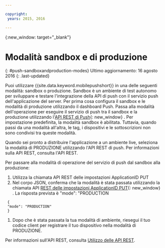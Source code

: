 ```yaml
---

copyright:
 years: 2015, 2016

---
```


{:new_window: target="_blank"}
# Modalità sandbox e di produzione
{: #push-sandboxandproduction-modes}
Ultimo aggiornamento: 16 agosto 2016
{: .last-updated}

Puoi utilizzare {{site.data.keyword.mobilepushshort}} in una delle seguenti modalità: sandbox o produzione. Sandbox è un ambiente di test autonomo per sviluppare e testare l'integrazione
                della API di push con il servizio push dell'applicazione del server. Per prima cosa configura il sandbox e le modalità di produzione utilizzando il dashboard Push. Passa alla modalità dell'operazione per eseguire il servizio di push tra il sandbox e la produzione utilizzando l'[API REST di Push](https://mobile.{DomainName}/imfpushrestapidocs/){: new_window} . Per impostazione predefinita,
                la modalità sandbox è abilitata. Tuttavia, quando passi da una modalità all'altra, le tag, i dispositivi e le sottoscrizioni non sono condivisi tra queste modalità.


Quando sei pronto a distribuire l'applicazione a un ambiente live, seleziona la modalità di PRODUZIONE utilizzando l'API REST di push. Per informazioni sulla API REST, consulta l'API REST.

Per passare alla modalità di operazione del servizio di push dal sandbox alla produzione:

1. Utilizza la chiamata API REST delle impostazioni ApplicationID PUT
2. Nel corpo JSON, conferma che la modalità è stata passata utilizzando la chiamata API [REST delle impostazioni ApplicationID PUT](https://mobile.{DomainName}/imfpushrestapidocs/){: new_window} . La risposta prevista è "mode": "PRODUCTION
```
 { 
 "mode": "PRODUCTION"
 }
```
1. Dopo che è stata passata la tua modalità di ambiente, riesegui il tuo codice client per registrare il tuo dispositivo nella modalità di PRODUZIONE.

Per informazioni sull'API REST, consulta [Utilizzo delle API REST](t_restapi.html).
